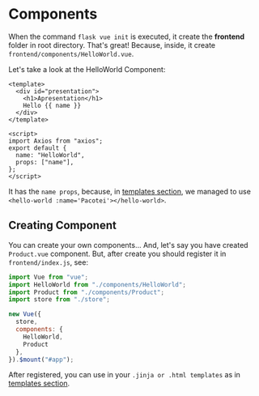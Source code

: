 # Components

When the command `flask vue init` is executed, it create the **frontend** folder in root directory. That's great!
Because, inside, it create `frontend/components/HelloWorld.vue`.

Let's take a look at the HelloWorld Component:

```vue
<template>
  <div id="presentation">
    <h1>Apresentation</h1>
    Hello {{ name }}
  </div>
</template>

<script>
import Axios from "axios";
export default {
  name: "HelloWorld",
  props: ["name"],
};
</script>
```

It has the `name props`, because, in [templates section](/templates#creating-your-base-template), we managed to use `<hello-world :name='Pacotei'></hello-world>`.

## Creating Component

You can create your own components... And, let's say you have created `Product.vue` component. 
But, after create you should register it in `frontend/index.js`, see:

```javascript
import Vue from "vue";
import HelloWorld from "./components/HelloWorld";
import Product from "./components/Product";
import store from "./store";

new Vue({
  store,
  components: {
    HelloWorld,
    Product
  },
}).$mount("#app");
```

After registered, you can use in your `.jinja or .html templates` as in [templates section](/templates#creating-your-base-template).